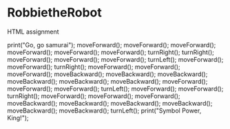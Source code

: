 RobbietheRobot
==============

HTML assignment

print("Go, go samurai");
moveForward();
moveForward();
moveForward();
moveForward();
moveForward();
moveForward();
turnRight();
turnRight();
moveForward();
moveForward();
moveForward();
turnLeft();
moveForward();
moveForward();
turnRight();
moveForward();
moveForward();
moveForward();
moveBackward();
moveBackward();
moveBackward();
moveBackward();
moveBackward();
moveBackward();
moveForward();
moveForward();
moveForward();
turnLeft();
moveForward();
moveForward();
turnRight();
moveForward();
moveForward();
moveForward();
moveBackward();
moveBackward();
moveBackward();
moveBackward();
moveBackward();
moveBackward();
turnLeft();
print("Symbol Power, King!");
